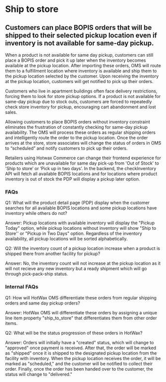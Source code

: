 # Ship to store
## Customers can place BOPIS orders that will be shipped to their selected pickup location even if inventory is not available for same-day pickup.
When a product is not available for same day pickup, customers can still place a BOPIS order and pick it up later when the inventory becomes available at the pickup location. After importing these orders, OMS will route them to a fulfillment location where inventory is available and ship them to the pickup location selected by the customer. Upon receiving the inventory at the pickup location, customers will get notified to pick up their orders.

Customers who live in apartment buildings often face delivery restrictions, forcing them to look for store pickup options. If a product is not available for same-day pickup due to stock outs, customers are forced to repeatedly check store inventory for pickup, encouraging cart abandonment and lost sales.

Allowing customers to place BOPIS orders without inventory constraint eliminates the frustration of constantly checking for same-day pickup availability. The OMS will process these orders as regular shipping orders and intelligently route the order to the pickup location. Once the order arrives at the store, store associates will change the status of orders in OMS to “scheduled” and notify customers to pick up their orders.

Retailers using Hotwax Commerce can change their frontend experience for products which are unavailable for same day pick-up from 'Out of Stock' to 'Ship to store’ or ‘Pick up in two days’. In the backend, the checkInventory API will fetch all available BOPIS locations and for locations where product inventory is out of stock the PDP will display a pickup later option.


### FAQs

Q1: What will the product detail page (PDP) display when the customer searches for all available BOPIS locations and some pickup locations have inventory while others do not?

Answer: Pickup locations with available inventory will display the "Pickup Today" option, while pickup locations without inventory will show "Ship to Store'' or "Pickup in Two Days" option. Regardless of the inventory availability, all pickup locations will be sorted alphabetically. 

Q2: Will the inventory count of a pickup location increase when a product is shipped there from another facility for pickup?

Answer: No, the inventory count will not increase at the pickup location as it will not recieve any new inventory but a ready shipment which will go through pick-pack-ship status.

### Internal FAQs

Q1: How will HotWax OMS differentiate these orders from regular shipping orders and same day pickup orders?

Answer: HotWax OMS will differentiate these orders by assigning a unique line item property "ship_to_store" that differentiates them from other order items.

Q2: What will be the status progression of these orders in HotWax?

Answer: Orders will initially have a "created" status, which will change to "approved" once payment is received. After that, the order will be marked as "shipped" once it is shipped to the designated pickup location from the facility with inventory. When the pickup location receives the order, it will be marked as "scheduled," and the customer will be notified to collect their order. Finally, once the order has been handed over to the customer, the status will change to "delivered."
